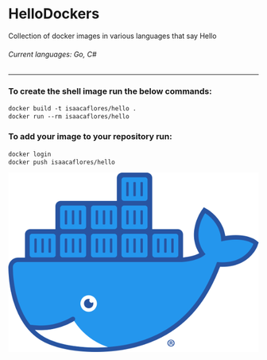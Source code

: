 # HelloDockers
Collection of docker images in various languages that say Hello
###### Current languages: Go, C#
---

### To create the shell image run the below commands:
```
docker build -t isaacaflores/hello .
docker run --rm isaacaflores/hello
```

### To add your image to your repository run:
```
docker login
docker push isaacaflores/hello
```

![dockerlogo](docker.png)
